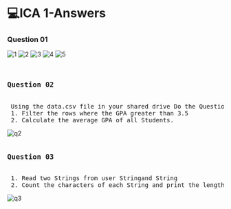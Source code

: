 <h1>💻ICA 1-Answers</h1>

<h3>Question 01</h3>

![1](https://github.com/user-attachments/assets/999840da-5835-42aa-9fce-52284fd7b4b4)
![2](https://github.com/user-attachments/assets/ac6bc554-81ed-4c1e-8b90-9ba2ab3b2ceb)
![3](https://github.com/user-attachments/assets/2c1dd100-d693-436e-a99b-ce7a35014f38)
![4](https://github.com/user-attachments/assets/cad01c6a-10d7-4ba8-8cfd-67b75ec3de0e)
![5](https://github.com/user-attachments/assets/d19d7e74-aa8a-4d24-9019-770fbdf31798)

<pre>
 <h3>Question 02</h3>
 Using the data.csv file in your shared drive Do the Questions Given Below.
 1. Filter the rows where the GPA greater than 3.5
 2. Calculate the average GPA of all Students.
</pre>

![q2](https://github.com/user-attachments/assets/847af3e3-70ea-44c7-8119-206e3d35107e)

<pre>
<h3>Question 03</h3>
 1. Read two Strings from user Stringand String
 2. Count the characters of each String and print the lengthy String as shown in the Expected output
</pre>
![q3](https://github.com/user-attachments/assets/e70bced9-6cb9-43e5-817a-1d97132fbec0)
